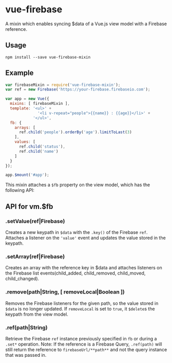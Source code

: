 vue-firebase
============
A mixin which enables syncing $data of a Vue.js view model with a Firebase reference.

## Usage
```
npm install --save vue-firebase-mixin
```

## Example
```javascript
var firebaseMixin = require('vue-firebase-mixin');
var ref = new Firebase('https://your-firebase.firebaseio.com');

var app = new Vue({
  mixins: [ firebaseMixin ],
  template: '<ul>' +
              '<li v-repeat="people">{{name}} : {{age}}</li>' +
            '</ul>',
  fb: {
    arrays: [
      ref.child('people').orderBy('age').limitToLast(3)
    ],
    values: [
      ref.child('status'),
      ref.child('name')
    ]
  }
});

app.$mount('#app');
```
This mixin attaches a ```$fb``` property on the view model, which has the following API:

## API for vm.$fb

### .setValue(ref|Firebase)
  Creates a new keypath in ```$data``` with the ```.key()``` of the Firebase ```ref```.
  Attaches a listener on the ```'value'``` event and updates the value stored in the keypath.

### .setArray(ref|Firebase)
  Creates an array with the reference key in $data and attaches listeners
  on the Firebase list events(child_added, child_removed, child_moved, child_changed).

### .remove(path|String, [ removeLocal|Boolean ])
  Removes the Firebase listeners for the given path, so the value stored in ```$data```
  is no longer updated.
  If ```removeLocal``` is set to ```true```, it ```$delete```s the keypath from the view model.

### .ref(path|String)
  Retrieve the Firebase ```ref``` instance previously specified in ```fb``` or during a ```.set*``` operation.
  Note: If the reference is a Firebase Query, ```.ref(path)``` will still return the reference to
  ```firebaseUrl/**path**``` and not the query instance that was passed in.